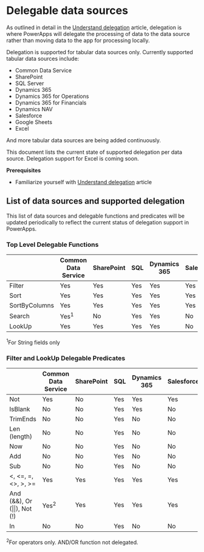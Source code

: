 <properties
    pageTitle="Delegable data sources | Microsoft PowerApps"
    description="List of all supported delegable data sources"
    services=""
    suite="powerapps"
    documentationCenter="na"
    authors="archnair"
    manager="anneta"
    editor=""
    tags=""/>
<tags
    ms.service="powerapps"
    ms.devlang="na"
    ms.topic="article"
    ms.tgt_pltfrm="na"
    ms.workload="na"
    ms.date="10/30/2016"
    ms.author="archanan"/>

# Delegable data sources #
As outlined in detail in the [Understand delegation](delegation-overview.md) article, delegation is where PowerApps will delegate the processing of data to the data source rather than moving data to the app for processing locally.

Delegation is supported for tabular data sources only. Currently supported tabular data sources include:
- Common Data Service
- SharePoint
- SQL Server
- Dynamics 365
- Dynamics 365 for Operations
- Dynamics 365 for Financials
- Dynamics NAV
- Salesforce
- Google Sheets
- Excel

And more tabular data sources are being added continuously.

This document lists the current state of supported delegation per data source. Delegation support for Excel is coming soon.

**Prerequisites**

- Familiarize yourself with [Understand delegation](delegation-overview.md) article

## List of data sources and supported delegation ##
This list of data sources and delegable functions and predicates will be updated periodically to reflect the current status of delegation support in PowerApps.

### Top Level Delegable Functions ###

|               | Common Data Service              | SharePoint | SQL | Dynamics 365 | Salesforce |
|---------------|----------------------------------|------------|-----|--------------|------------|
| Filter        | Yes                              | Yes        | Yes | Yes          | Yes        |
| Sort          | Yes                              | Yes        | Yes | Yes          | Yes        |
| SortByColumns | Yes                              | Yes        | Yes | Yes          | Yes        |
| Search        | Yes<sup>1</sup>                  | No         | Yes | Yes          | No         |
| LookUp        | Yes                              | Yes        | Yes | Yes          | No         |

<sup>1</sup>For String fields only

### Filter and LookUp Delegable Predicates ###

|                            | Common Data Service                              | SharePoint | SQL | Dynamics 365 | Salesforce |
|----------------------------|--------------------------------------------------|------------|-----|--------------|------------|
| Not                        | Yes                                              | No         | Yes | Yes          | Yes        |
| IsBlank                    | No                                               | No         | Yes | Yes          | No         |
| TrimEnds                   | No                                               | No         | Yes | No           | No         |
| Len (length)               | No                                               | No         | Yes | No           | No         |
| Now                        | No                                               | No         | Yes | No           | No         |
| Add                        | No                                               | No         | Yes | No           | No         |
| Sub                        | No                                               | No         | Yes | No           | No         |
| <, <=, =, <>, >, >=        | Yes                                              | Yes        | Yes | Yes          | Yes        |
| And (&&), Or (&#124;&#124;), Not (!) | Yes<sup>2</sup>                        | Yes        | Yes | Yes          | Yes        |
| In                         | No                                               | No         | Yes | No           | No         |

<sup>2</sup>For operators only. AND/OR function not delegated.
